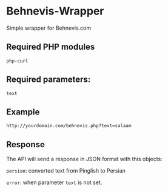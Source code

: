 # Behnevis-Wrapper
Simple wrapper for Behnevis.com

## Required PHP modules
`php-curl`

## Required parameters:
`text`

## Example
`http://yourdomain.com/behnevis.php?text=salaam`

## Response
The API will send a response in JSON format with this objects:

`persian`: converted text from Pinglish to Persian

`error`: when parameter `text` is not set.
